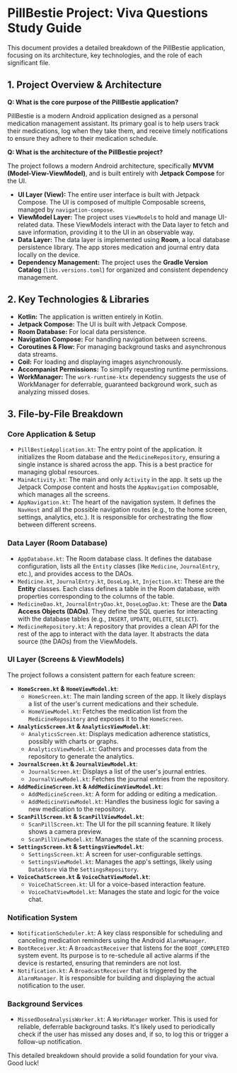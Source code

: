 
# PillBestie Project: Viva Questions Study Guide

This document provides a detailed breakdown of the PillBestie application, focusing on its architecture, key technologies, and the role of each significant file.

## 1. Project Overview & Architecture

**Q: What is the core purpose of the PillBestie application?**

PillBestie is a modern Android application designed as a personal medication management assistant. Its primary goal is to help users track their medications, log when they take them, and receive timely notifications to ensure they adhere to their medication schedule.

**Q: What is the architecture of the PillBestie project?**

The project follows a modern Android architecture, specifically **MVVM (Model-View-ViewModel)**, and is built entirely with **Jetpack Compose** for the UI.

*   **UI Layer (View):** The entire user interface is built with Jetpack Compose. The UI is composed of multiple Composable screens, managed by `navigation-compose`.
*   **ViewModel Layer:** The project uses `ViewModel`s to hold and manage UI-related data. These ViewModels interact with the Data layer to fetch and save information, providing it to the UI in an observable way.
*   **Data Layer:** The data layer is implemented using **Room**, a local database persistence library. The app stores medication and journal entry data locally on the device.
*   **Dependency Management:** The project uses the **Gradle Version Catalog** (`libs.versions.toml`) for organized and consistent dependency management.

## 2. Key Technologies & Libraries

*   **Kotlin:** The application is written entirely in Kotlin.
*   **Jetpack Compose:** The UI is built with Jetpack Compose.
*   **Room Database:** For local data persistence.
*   **Navigation Compose:** For handling navigation between screens.
*   **Coroutines & Flow:** For managing background tasks and asynchronous data streams.
*   **Coil:** For loading and displaying images asynchronously.
*   **Accompanist Permissions:** To simplify requesting runtime permissions.
*   **WorkManager:** The `work-runtime-ktx` dependency suggests the use of WorkManager for deferrable, guaranteed background work, such as analyzing missed doses.

## 3. File-by-File Breakdown

### Core Application & Setup

*   `PillBestieApplication.kt`: The entry point of the application. It initializes the Room database and the `MedicineRepository`, ensuring a single instance is shared across the app. This is a best practice for managing global resources.
*   `MainActivity.kt`: The main and only `Activity` in the app. It sets up the Jetpack Compose content and hosts the `AppNavigation` composable, which manages all the screens.
*   `AppNavigation.kt`: The heart of the navigation system. It defines the `NavHost` and all the possible navigation routes (e.g., to the home screen, settings, analytics, etc.). It is responsible for orchestrating the flow between different screens.

### Data Layer (Room Database)

*   `AppDatabase.kt`: The Room database class. It defines the database configuration, lists all the `Entity` classes (like `Medicine`, `JournalEntry`, etc.), and provides access to the DAOs.
*   `Medicine.kt`, `JournalEntry.kt`, `DoseLog.kt`, `Injection.kt`: These are the **Entity** classes. Each class defines a table in the Room database, with properties corresponding to the columns of the table.
*   `MedicineDao.kt`, `JournalEntryDao.kt`, `DoseLogDao.kt`: These are the **Data Access Objects (DAOs)**. They define the SQL queries for interacting with the database tables (e.g., `INSERT`, `UPDATE`, `DELETE`, `SELECT`).
*   `MedicineRepository.kt`: A repository that provides a clean API for the rest of the app to interact with the data layer. It abstracts the data source (the DAOs) from the ViewModels.

### UI Layer (Screens & ViewModels)

The project follows a consistent pattern for each feature screen:

*   **`HomeScreen.kt` & `HomeViewModel.kt`**:
    *   `HomeScreen.kt`: The main landing screen of the app. It likely displays a list of the user's current medications and their schedule.
    *   `HomeViewModel.kt`: Fetches the medication list from the `MedicineRepository` and exposes it to the `HomeScreen`.
*   **`AnalyticsScreen.kt` & `AnalyticsViewModel.kt`**:
    *   `AnalyticsScreen.kt`: Displays medication adherence statistics, possibly with charts or graphs.
    *   `AnalyticsViewModel.kt`: Gathers and processes data from the repository to generate the analytics.
*   **`JournalScreen.kt` & `JournalViewModel.kt`**:
    *   `JournalScreen.kt`: Displays a list of the user's journal entries.
    *   `JournalViewModel.kt`: Fetches the journal entries from the repository.
*   **`AddMedicineScreen.kt` & `AddMedicineViewModel.kt`**:
    *   `AddMedicineScreen.kt`: A form for adding or editing a medication.
    *   `AddMedicineViewModel.kt`: Handles the business logic for saving a new medication to the repository.
*   **`ScanPillScreen.kt` & `ScanPillViewModel.kt`**:
    *   `ScanPillScreen.kt`: The UI for the pill scanning feature. It likely shows a camera preview.
    *   `ScanPillViewModel.kt`: Manages the state of the scanning process.
*   **`SettingsScreen.kt` & `SettingsViewModel.kt`**:
    *   `SettingsScreen.kt`: A screen for user-configurable settings.
    *   `SettingsViewModel.kt`: Manages the app's settings, likely using `DataStore` via the `SettingsRepository`.
*   **`VoiceChatScreen.kt` & `VoiceChatViewModel.kt`**:
    *   `VoiceChatScreen.kt`: UI for a voice-based interaction feature.
    *   `VoiceChatViewModel.kt`: Manages the state and logic for the voice chat.

### Notification System

*   `NotificationScheduler.kt`: A key class responsible for scheduling and canceling medication reminders using the Android `AlarmManager`.
*   `BootReceiver.kt`: A `BroadcastReceiver` that listens for the `BOOT_COMPLETED` system event. Its purpose is to re-schedule all active alarms if the device is restarted, ensuring that reminders are not lost.
*   `Notification.kt`: A `BroadcastReceiver` that is triggered by the `AlarmManager`. It is responsible for building and displaying the actual notification to the user.

### Background Services

*   `MissedDoseAnalysisWorker.kt`: A `WorkManager` worker. This is used for reliable, deferrable background tasks. It's likely used to periodically check if the user has missed any doses and, if so, to log this or trigger a follow-up notification.

This detailed breakdown should provide a solid foundation for your viva. Good luck!
